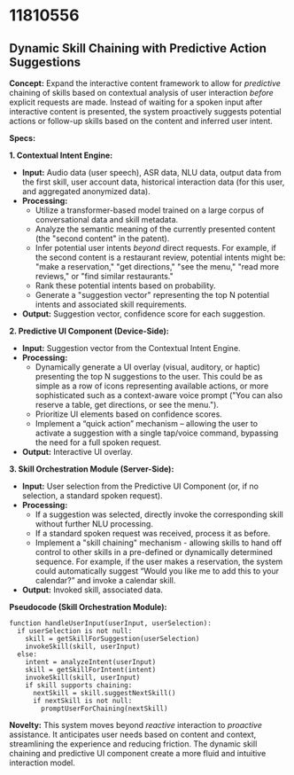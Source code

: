 # 11810556

## Dynamic Skill Chaining with Predictive Action Suggestions

**Concept:** Expand the interactive content framework to allow for *predictive* chaining of skills based on contextual analysis of user interaction *before* explicit requests are made. Instead of waiting for a spoken input after interactive content is presented, the system proactively suggests potential actions or follow-up skills based on the content and inferred user intent.

**Specs:**

**1. Contextual Intent Engine:**

*   **Input:** Audio data (user speech), ASR data, NLU data, output data from the first skill, user account data, historical interaction data (for this user, and aggregated anonymized data).
*   **Processing:**
    *   Utilize a transformer-based model trained on a large corpus of conversational data and skill metadata.
    *   Analyze the semantic meaning of the currently presented content (the "second content" in the patent).
    *   Infer potential user intents *beyond* direct requests. For example, if the second content is a restaurant review, potential intents might be: "make a reservation," "get directions," "see the menu," "read more reviews," or "find similar restaurants."
    *   Rank these potential intents based on probability.
    *   Generate a "suggestion vector" representing the top N potential intents and associated skill requirements.
*   **Output:** Suggestion vector, confidence score for each suggestion.

**2. Predictive UI Component (Device-Side):**

*   **Input:** Suggestion vector from the Contextual Intent Engine.
*   **Processing:**
    *   Dynamically generate a UI overlay (visual, auditory, or haptic) presenting the top N suggestions to the user.  This could be as simple as a row of icons representing available actions, or more sophisticated such as a context-aware voice prompt ("You can also reserve a table, get directions, or see the menu.").
    *   Prioritize UI elements based on confidence scores.
    *   Implement a “quick action” mechanism – allowing the user to activate a suggestion with a single tap/voice command, bypassing the need for a full spoken request.
*   **Output:** Interactive UI overlay.

**3. Skill Orchestration Module (Server-Side):**

*   **Input:** User selection from the Predictive UI Component (or, if no selection, a standard spoken request).
*   **Processing:**
    *   If a suggestion was selected, directly invoke the corresponding skill without further NLU processing.
    *   If a standard spoken request was received, process it as before.
    *   Implement a "skill chaining" mechanism - allowing skills to hand off control to other skills in a pre-defined or dynamically determined sequence. For example, if the user makes a reservation, the system could automatically suggest “Would you like me to add this to your calendar?” and invoke a calendar skill.
*   **Output:** Invoked skill, associated data.

**Pseudocode (Skill Orchestration Module):**

```
function handleUserInput(userInput, userSelection):
  if userSelection is not null:
    skill = getSkillForSuggestion(userSelection)
    invokeSkill(skill, userInput)
  else:
    intent = analyzeIntent(userInput)
    skill = getSkillForIntent(intent)
    invokeSkill(skill, userInput)
    if skill supports chaining:
      nextSkill = skill.suggestNextSkill()
      if nextSkill is not null:
        promptUserForChaining(nextSkill)
```

**Novelty:** This system moves beyond *reactive* interaction to *proactive* assistance. It anticipates user needs based on content and context, streamlining the experience and reducing friction. The dynamic skill chaining and predictive UI component create a more fluid and intuitive interaction model.
